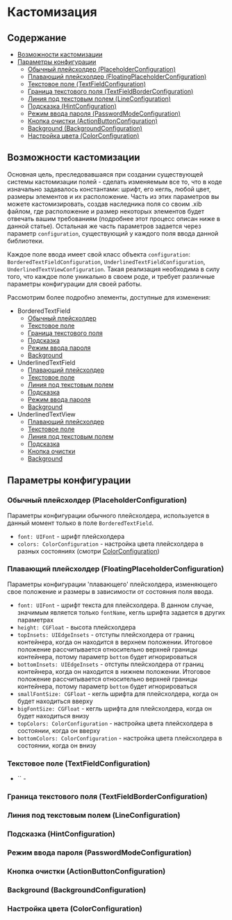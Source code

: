 # Кастомизация

## Содержание

- [Возможности кастомизации](#Возможности-кастомизации)
- [Параметры конфигурации](#Параметры-конфигурации)
	- [Обычный плейсхолдер (PlaceholderConfiguration)](#Обычный-плейсхолдер-(PlaceholderConfiguration))
	- [Плавающий плейсхолдер (FloatingPlaceholderConfiguration)](#Плавающий-плейсхолдер-(FloatingPlaceholderConfiguration))
	- [Текстовое поле (TextFieldConfiguration)](#Текстовое-поле-(TextFieldConfiguration))
	- [Граница текстового поля (TextFieldBorderConfiguration)](#Граница-текстового-поля-(TextFieldBorderConfiguration))
	- [Линия под текстовым полем (LineConfiguration)](#Линия-под-текстовым-полем-(LineConfiguration))
	- [Подсказка (HintConfiguration)](#Подсказка-(HintConfiguration))
	- [Режим ввода пароля (PasswordModeConfiguration)](#Режим-ввода-пароля-(PasswordModeConfiguration))
	- [Кнопка очистки (ActionButtonConfiguration)](#Кнопка-очистки-(ActionButtonConfiguration))
	- [Background (BackgroundConfiguration)](#Background-(BackgroundConfiguration))
	- [Настройка цвета (ColorConfiguration)](#Настройка-цвета-(ColorConfiguration))

## Возможности кастомизации

Основная цель, преследовавшаяся при создании существующей системы кастомизации полей - сделать изменяемым все то, что в коде изначально задавалось константами: шрифт, его кегль, любой цвет, размеры элементов и их расположение. Часть из этих параметров вы можете кастомизировать, создав наследника поля со своим .xib файлом, где расположение и размер некоторых элементов будет отвечать вашим требованиям (подробнее этот процесс описан ниже в данной статье). Остальная же часть параметров задается через параметр `configuration`, существующий у каждого поля ввода данной библиотеки.

Каждое поле ввода имеет свой класс объекта `configuration`: `BorderedTextFieldConfiguration`, `UnderlinedTextFieldConfiguration`, `UnderlinedTextViewConfiguration`. Такая реализация необходима в силу того, что каждое поле уникально в своем роде, и требует различные параметры конфигурации для своей работы.

Рассмотрим более подробно элементы, доступные для изменения:

* BorderedTextField
	* [Обычный плейсхолдер](#Обычный-плейсхолдер-(PlaceholderConfiguration))
	* [Текстовое поле](#Текстовое-поле-(TextFieldConfiguration))
	* [Граница текстового поля](#Граница-текстового-поля-(TextFieldBorderConfiguration))
	* [Подсказка](#Подсказка-(HintConfiguration))
	* [Режим ввода пароля](#Режим-ввода-пароля-(PasswordModeConfiguration))
	* [Background](#Background-(BackgroundConfiguration))
* UnderlinedTextField
	* [Плавающий плейсхолдер](#Плавающий-плейсхолдер-(FloatingPlaceholderConfiguration))
	* [Текстовое поле](#Текстовое-поле-(TextFieldConfiguration))
	* [Линия под текстовым полем](#Линия-под-текстовым-полем-(LineConfiguration))
	* [Подсказка](#Подсказка-(HintConfiguration))
	* [Режим ввода пароля](#Режим-ввода-пароля-(PasswordModeConfiguration))
	* [Background](#Background-(BackgroundConfiguration))
* UnderlinedTextView
	* [Плавающий плейсхолдер](#Плавающий-плейсхолдер-(FloatingPlaceholderConfiguration))
	* [Текстовое поле](#Текстовое-поле-(TextFieldConfiguration))
	* [Линия под текстовым полем](#Линия-под-текстовым-полем-(LineConfiguration))
	* [Подсказка](#Подсказка-(HintConfiguration))
	* [Кнопка очистки](#Кнопка-очистки-(ActionButtonConfiguration))
	* [Background](#Background-(BackgroundConfiguration))

## Параметры конфигурации

### Обычный плейсхолдер (PlaceholderConfiguration)

Параметры конфигурации обычного плейсхолдера, используется в данный момент только в поле `BorderedTextField`.

* `font: UIFont` - шрифт плейсхолдера
* `colors: ColorConfiguration` - настройка цвета плейсхолдера в разных состояниях (смотри [ColorConfiguration](#Настройка-цвета-(ColorConfiguration)))

### Плавающий плейсхолдер (FloatingPlaceholderConfiguration)

Параметры конфигурации 'плавающего' плейсхолдера, изменяющего свое положение и размеры в зависимости от состояния поля ввода.

* `font: UIFont` - шрифт текста для плейсхолдера. В данном случае, значимым является только `fontName`, кегль шрифта задается в других параметрах
* `height: CGFloat` - высота плейсхолдера
* `topInsets: UIEdgeInsets` - отступы плейсхолдера от границ контейнера, когда он находится в верхнем положении. Итоговое положение рассчитывается относительно верхней границы контейнера, потому параметр `bottom` будет игнорироваться
* `bottomInsets: UIEdgeInsets` - отступы плейсхолдера от границ контейнера, когда он находится в нижнем положении. Итоговое положение рассчитывается относительно верхней границы контейнера, потому параметр `bottom` будет игнорироваться
* `smallFontSize: CGFloat` - кегль шрифта для плейсхолдера, когда он будет находиться вверху
* `bigFontSize: CGFloat` - кегль шрифта для плейсхолдера, когда он будет находиться внизу
* `topColors: ColorConfiguration` - настройка цвета плейсхолдера в состоянии, когда он вверху
* `bottomColors: ColorConfiguration` - настройка цвета плейсхолдера в состоянии, когда он внизу

### Текстовое поле (TextFieldConfiguration)

* `` -

### Граница текстового поля (TextFieldBorderConfiguration)

### Линия под текстовым полем (LineConfiguration)

### Подсказка (HintConfiguration)

### Режим ввода пароля (PasswordModeConfiguration)

### Кнопка очистки (ActionButtonConfiguration)

### Background (BackgroundConfiguration)

### Настройка цвета (ColorConfiguration)
